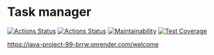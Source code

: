 # Task manager

[![Actions Status](https://github.com/shamshaev/java-project-99/actions/workflows/hexlet-check.yml/badge.svg)](https://github.com/shamshaev/java-project-99/actions)
[![Actions Status](https://github.com/shamshaev/java-project-99/actions/workflows/self-check.yml/badge.svg)](https://github.com/shamshaev/java-project-99/actions)
[![Maintainability](https://api.codeclimate.com/v1/badges/0a47402079ad0364ce1f/maintainability)](https://codeclimate.com/github/shamshaev/java-project-99/maintainability)
[![Test Coverage](https://api.codeclimate.com/v1/badges/0a47402079ad0364ce1f/test_coverage)](https://codeclimate.com/github/shamshaev/java-project-99/test_coverage)

https://java-project-99-brrw.onrender.com/welcome

